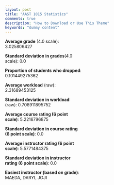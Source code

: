 ```yaml
---
layout: post
title: "AAST 1015 Statistics"
comments: true
description: "How to Download or Use This Theme"
keywords: "dummy content"
---
```


<!-- **Average grade** (4.0 scale): 3.025806427

**Standard deviation in grades**(4.0 scale): 0.0

**Proportion of students who dropped**: 0.101449275362

**Average workload** (raw): 2.31689453125

**Standard deviation in workload** (raw): 0.708911895752

**Average course rating (6 point scale)**: 5.2216796875

**Standard deviation in course rating (6 point scale)**: 0.0

**Average instructor rating (6 point scale)**: 5.5771484375

**Standard deviation in instructor rating (6 point scale)**: 0.0

**Easiest instructor (based on grade)**: MAEDA, DARYL JOJI -->
<head>
<script src="https://ajax.googleapis.com/ajax/libs/jquery/2.1.3/jquery.min.js"></script>
<script src="https://dl.dropboxusercontent.com/s/pc42nxpaw1ea4o9/highcharts.js?dl=0"></script>
<!-- <script src="../assets/js/highcharts.js"></script> -->
<style type="text/css">@font-face {
	font-family: "Bebas Neue";
	src: url(https://www.filehosting.org/file/details/544349/BebasNeue%20Regular.otf) format("opentype");
	}
	h1.Bebas { 
		font-family: "Bebas Neue", Verdana, Tahoma;
	}
</style>
</head>
<body>
	<div id="container" style="float: right; width: 45%; height: 88%; margin-left: 2.5%; margin-right: 2.5%;"></div>
	<script language="JavaScript">
		$(document).ready(function() {  
		var chart = {type: 'column'};
		var title = {text: 'Grade Distribution'};
		var xAxis = {categories: ['A','B','C','D','F'],crosshair: true};
		var yAxis = {min: 0,title: {text: 'Percentage'}};
		var tooltip = {headerFormat: '<center><b><span style="font-size:20px">{point.key}</span></b></center>',
		               pointFormat: '<td style="padding:0"><b>{point.y:.1f}%</b></td>',
		               footerFormat: '</table>',shared: true,useHTML: true};
		var plotOptions = {column: {pointPadding: 0.0,borderWidth: 0}};  
		var credits = {enabled: false};var series= [{name: 'Percent',data: [34.0,53.0,3.0,0.0,10.0]}];
		var json = {};
		json.chart = chart;
		json.title = title;
		json.tooltip = tooltip;
		json.xAxis = xAxis;
		json.yAxis = yAxis;  
		json.series = series;
		json.plotOptions = plotOptions;  
		json.credits = credits;
		$('#container').highcharts(json);
	});
	</script>
</body>

**Average grade** (4.0 scale): 3.025806427

**Standard deviation in grades**(4.0 scale): 0.0

**Proportion of students who dropped**: 0.101449275362

**Average workload** (raw): 2.31689453125

**Standard deviation in workload** (raw): 0.708911895752

**Average course rating (6 point scale)**: 5.2216796875

**Standard deviation in course rating (6 point scale)**: 0.0

**Average instructor rating (6 point scale)**: 5.5771484375

**Standard deviation in instructor rating (6 point scale)**: 0.0

**Easiest instructor (based on grade)**: MAEDA, DARYL JOJI